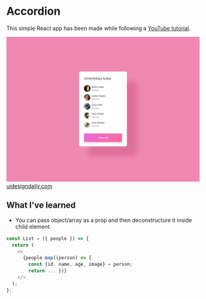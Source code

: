 # Accordion

This simple React app has been made while following a [YouTube tutorial](https://www.youtube.com/watch?v=a_7Z7C_JCyo).

![](./idea.png)
[uidesigndaily.com](https://uidesigndaily.com/posts/sketch-birthdays-list-card-widget-day-1042)

## What I've learned

* You can pass object/array as a prop and then deconstructure it inside child element.


```javascript
const List = ({ people }) => {
  return (
    <>
      {people.map((person) => {
        const {id, name, age, image} = person;
        return ... })}
    </>
  );
};
```